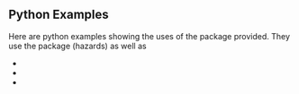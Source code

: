 Python Examples 
---------------


Here are python examples showing the uses of the package provided.
They use the package (hazards) as well as 

  -
  -
  -
  
